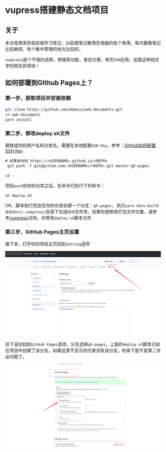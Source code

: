 # vupress搭建静态文档项目

## 关于

本仓库用来存放前端学习笔记，以前做笔记散落在电脑的各个角落，每次翻看笔记比较麻烦，有个集中管理的地方比较好。

`vuepress`是个不错的选择，带搜索功能，查找方便，单页`SSR`应用，加载这种纯文字的网页非常快！

## 如何部署到GIthub Pages上？

### 第一步、获取项目并安装依赖
```bash
git clone https://github.com/dobeco/web-documents.git
cd web-documents
yarn install

```


### 第二步、修改deploy.sh文件

替换成你的用户名和仓库名，需要在本地配置`SSH Key`，参考：[GitHub如何配置SSH Key](https://blog.csdn.net/u013778905/article/details/83501204)
```
# 如果发布到 https://<USERNAME>.github.io/<REPO>
 git push -f git@github.com:<USERNAME>/<REPO>.git master:gh-pages

cd -
```

项目`push`到你的仓库之后，在命令行执行下列命令：

```bash
sh deploy.sh
```

OK，脚本执行完会在你的仓库创建一个分支：`gh-pages`，
执行`yarn docs:build会在docs/.vuepress/`目录下生成dist文件夹，如果你想修改打包文件位置，请参考[vuepress](https://vuepress.vuejs.org/zh/config/)文档，并修改`deploy.sh`脚本文件

### 第三步、GitHub Pages主页设置

接下来，打开你的项目主页找到`Setting`选项

![](./screenshots/20191011164453.png)

往下滚动找到`GitHub Pages`选项，分支选择`gh-pages`，上面的`deploy.sh`脚本已经在项目中创建了该分支，如果这里不显示则代表没有该分支，检查下是不是第二步出问题了。

![](./screenshots/20191011162319.png)

